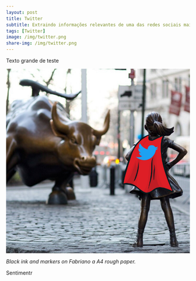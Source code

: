 ```yaml
---
layout: post
title: Twitter
subtitle: Extraindo informações relevantes de uma das redes sociais mais populares na atualidade
tags: [Twitter]
image: /img/twitter.png
share-img: /img/twitter.png
---
```


Texto grande de teste

<img src="/img/twitter.png" alt="Twitter" align="center"/>

*Black ink and markers on Fabriano a A4 rough paper.*

Sentimentr


